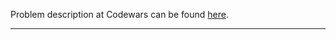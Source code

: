 Problem description at Codewars can be found
[here](https://www.codewars.com/kata/5862f663b4e9d6f12b00003b/train/python).

-------------


